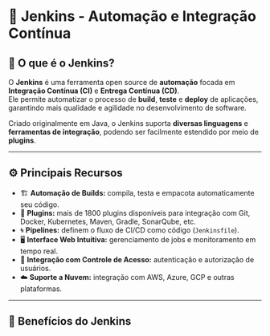 # 🧩 Jenkins - Automação e Integração Contínua

## 📘 O que é o Jenkins?

O **Jenkins** é uma ferramenta open source de **automação** focada em **Integração Contínua (CI)** e **Entrega Contínua (CD)**.  
Ele permite automatizar o processo de **build**, **teste** e **deploy** de aplicações, garantindo mais qualidade e agilidade no desenvolvimento de software.

Criado originalmente em Java, o Jenkins suporta **diversas linguagens** e **ferramentas de integração**, podendo ser facilmente estendido por meio de **plugins**.

---

## ⚙️ Principais Recursos

- 🏗️ **Automação de Builds:** compila, testa e empacota automaticamente seu código.
- 🧩 **Plugins:** mais de 1800 plugins disponíveis para integração com Git, Docker, Kubernetes, Maven, Gradle, SonarQube, etc.
- 🌀 **Pipelines:** definem o fluxo de CI/CD como código (`Jenkinsfile`).
- 🖥️ **Interface Web Intuitiva:** gerenciamento de jobs e monitoramento em tempo real.
- 🔐 **Integração com Controle de Acesso:** autenticação e autorização de usuários.
- ☁️ **Suporte a Nuvem:** integração com AWS, Azure, GCP e outras plataformas.

---

## 🚀 Benefícios do Jenkins




